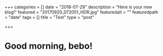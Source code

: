 +++
categories = []
date = "2018-07-29"
description = "Here is your new blog!"
featured = "20170920_072051_HDR.jpg"
featuredalt = ""
featuredpath = "date"
tags = []
title = "Test"
type = "post"

+++
# Good morning, bebo!